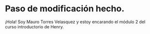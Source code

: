 # Paso de modificación hecho.
¡Hola! Soy Mauro Torres Velasquez y estoy encarando el módulo 2 del curso introductorio de Henry.
